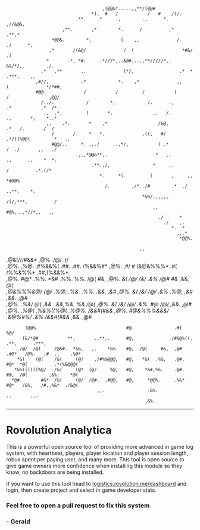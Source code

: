 
                                        ,(@@&*.....,,**/(@@#                                                                     
                                    *(.  #   /           /   #    /(/.                                                            
                              .**.    .*     .,        .,      *.         ,//&@&,                                                 
                         ,**.       ,*        *.      /          ,*         .**,*                                                 
                     *@@&.        *,           (    ,,              /.    ./      *,                                              
                    ,*       /(&@/              /  (                  *#&/          .(                                            
                   *       .*, *#.     .*///*,..&@#....,**/////*,.     &&/*/,.        ./.                                         
                 .*   ,**       ,.              (*/,                 .*  *      .***,    ,,                                       
               ,#//,            .*            *.    ,*              ,,    (            ..*/*##,                                   
               #@@.              /           /         /           (       /               ,@@/                                   
                 /../.            /        *,            /.      .,        .*           ,*  /*.                                   
                  ,,  .*,         (       *.               ,,   /.          .,       *,    *..*                                   
                   ,,    .*.       *    ,*                   /&@,            .*   /.      ./  /                                   
                     /       /.    *   *.              ,((,   #/        .*/((%@@(         *   .,                                  
                     #@@/..     *. ,,./     ..,*/,           ( .*            /  ./       ,,   ./                                  
                              .,,,*@@&**,.                 .*   ,,         .,      ,,    *  *.                                    
                                    .**.,/,                *     ,.       /          .*,(/*                                       
                                       *.     *(.         (       ,     ,,           *#@@%                                        
                                         /.        ./*../#        .*  ./     ..**.    *.                                          
                                                       *&%/,,,,,,. /(/,***,          /                                            
                                                           ,,      #@%,..,*//*,.   ,,                                             
                                                             ./      *                                                            
                                                               ./    ,.                                                           
                                                                  *.  *                                                           
                                                                    ,,.*                                                          
                                                                     *@@%.                                                        

                                                      ,,                                                                          
.@&(///#&&*                                          ,@%.                /@/     .(/                                              
,@%.    ,%@.    ,#%&&%(   .##.     .##.   /%&&%#*    ,@%.  ,#/     *#*  (&@&%%%* .#(     /%%&%%*    .##,(%&&%*                    
,@%.    #@*   .%%.    *&#  .%%.    %%.  /@(     #&,  ,@%.  *&(     /@/   /&/     .&%   /@#     #&*  ,&&,    *@(                   
,@&%%%&@/     (@/     .%@,  .%&. .%%.  .&&,     ,&#  ,@%.  *&(     /&/   /@/     .&%  .%@,     ,&#  ,&&.    ,@#                   
,@%.   .%&/   *@(     ,&&.   .&&,%&.    %&*     /@(  ,@%.  *&(     /&/   /@/     .&%.  #@*     /@(  ,&&.    ,@#                   
,@%.     .%@(  ,%&%((%@(      .%@%.      /&&#(#&&*   ,@%.   #@&%%%&&&/   .&@%#%/ .&%    /&&#(#&&*   ,&&.    ,@#                   


           (@@%.                                 #@.               .#(      %@/                                                   
          (&/*@#           **,       .,**,.      #@,             ./#&@%((.           .**,      .***,                              
         /@/  /@(     /@&#.  *&&,   ,.    *&%.   #@,  /@(     #&,  ,@#     .#@*   /@%.   ,#  .,    .%@*                           
        *&(    (@(    /&(     (@/    ,/#%&@@@,   #@,   *&(  .%&,   .@#.     #@*  *@(          .*(%&@@@(                           
       *&%((((((%@/   /&(     (@*  (@/     %@,   #@,    *&#,%&.    .@#.     #@,  /@(        ,&%.    *@(                           
      *@#.       #&*  /&(     (@/  /@#.  ,#@@,   #@,     *@@%.     .%&*     #@*   /&%,   /#.,%&*  ./&@(                           
                                      ,,.                .&%.                         ..       .,.                                
                                                        ,&%.    
- - -
# Rovolution Analytica
 This is a powerful open source tool of providing more advanced in game log system, with heartbeat, players, player location and player session length, robux spent per paying user, and many more. This tool is open source to give game owners more confidence when installing this module so they know, no backdoors are being installed.

If you want to use this tool head to [logistics.rovolution.me/dashboard](https://logistics.rovolution.me/dashboard) and login, then create project and select in game developer stats.

### Feel free to open a pull request to fix this system

### - Gerald
